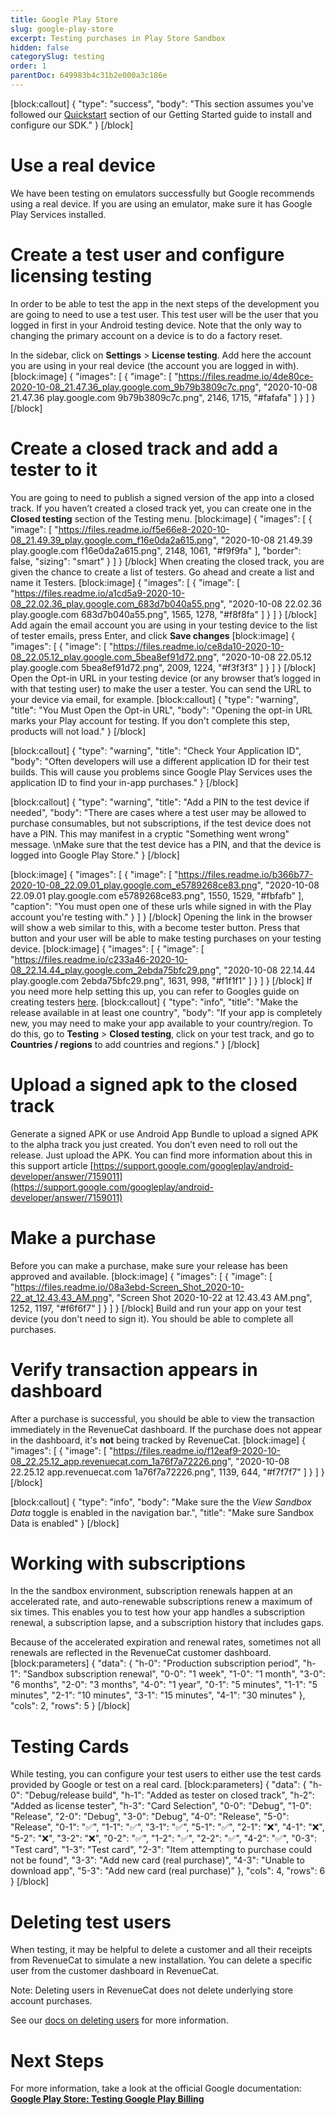 ```yaml
---
title: Google Play Store
slug: google-play-store
excerpt: Testing purchases in Play Store Sandbox
hidden: false
categorySlug: testing
order: 1
parentDoc: 649983b4c31b2e000a3c186e
---
```

[block:callout]
{
  "type": "success",
  "body": "This section assumes you've followed our [Quickstart](doc:getting-started-1) section of our Getting Started guide to install and configure our SDK."
}
[/block]
# Use a real device

We have been testing on emulators successfully but Google recommends using a real device. If you are using an emulator, make sure it has Google Play Services installed.

# Create a test user and configure licensing testing

In order to be able to test the app in the next steps of the development you are going to need to use a test user. This test user will be the user that you logged in first in your Android testing device. Note that the only way to changing the primary account on a device is to do a factory reset. 

In the sidebar, click on **Settings** > **License testing**.  Add here the account you are using in your real device (the account you are logged in with).
[block:image]
{
  "images": [
    {
      "image": [
        "https://files.readme.io/4de80ce-2020-10-08_21.47.36_play.google.com_9b79b3809c7c.png",
        "2020-10-08 21.47.36 play.google.com 9b79b3809c7c.png",
        2146,
        1715,
        "#fafafa"
      ]
    }
  ]
}
[/block]
# Create a closed track and add a tester to it

You are going to need to publish a signed version of the app into a closed track. If you haven’t created a closed track yet, you can create one in the **Closed testing** section of the Testing menu. 
[block:image]
{
  "images": [
    {
      "image": [
        "https://files.readme.io/f5e66e8-2020-10-08_21.49.39_play.google.com_f16e0da2a615.png",
        "2020-10-08 21.49.39 play.google.com f16e0da2a615.png",
        2148,
        1061,
        "#f9f9fa"
      ],
      "border": false,
      "sizing": "smart"
    }
  ]
}
[/block]
When creating the closed track, you are given the chance to create a list of testers. Go ahead and create a list and name it Testers.
[block:image]
{
  "images": [
    {
      "image": [
        "https://files.readme.io/a1cd5a9-2020-10-08_22.02.36_play.google.com_683d7b040a55.png",
        "2020-10-08 22.02.36 play.google.com 683d7b040a55.png",
        1565,
        1278,
        "#f8f8fa"
      ]
    }
  ]
}
[/block]
Add again the email account you are using in your testing device to the list of tester emails, press Enter, and click **Save changes** 
[block:image]
{
  "images": [
    {
      "image": [
        "https://files.readme.io/ce8da10-2020-10-08_22.05.12_play.google.com_5bea8ef91d72.png",
        "2020-10-08 22.05.12 play.google.com 5bea8ef91d72.png",
        2009,
        1224,
        "#f3f3f3"
      ]
    }
  ]
}
[/block]
Open the Opt-in URL in your testing device (or any browser that’s logged in with that testing user) to make the user a tester. You can send the URL to your device via email, for example. 
[block:callout]
{
  "type": "warning",
  "title": "You Must Open the Opt-in URL",
  "body": "Opening the opt-in URL marks your Play account for testing. If you don't complete this step, products will not load."
}
[/block]

[block:callout]
{
  "type": "warning",
  "title": "Check Your Application ID",
  "body": "Often developers will use a different application ID for their test builds. This will cause you problems since Google Play Services uses the application ID to find your in-app purchases."
}
[/block]

[block:callout]
{
  "type": "warning",
  "title": "Add a PIN to the test device if needed",
  "body": "There are cases where a test user may be allowed to purchase consumables, but not subscriptions, if the test device does not have a PIN. This may manifest in a cryptic \"Something went wrong\" message. \nMake sure that the test device has a PIN, and that the device is logged into Google Play Store."
}
[/block]

[block:image]
{
  "images": [
    {
      "image": [
        "https://files.readme.io/b366b77-2020-10-08_22.09.01_play.google.com_e5789268ce83.png",
        "2020-10-08 22.09.01 play.google.com e5789268ce83.png",
        1550,
        1529,
        "#fbfafb"
      ],
      "caption": "You must open one of these urls while signed in with the Play account you're testing with."
    }
  ]
}
[/block]
Opening the link in the browser will show a web similar to this, with a become tester button. Press that button and your user will be able to make testing purchases on your testing device.
[block:image]
{
  "images": [
    {
      "image": [
        "https://files.readme.io/c233a46-2020-10-08_22.14.44_play.google.com_2ebda75bfc29.png",
        "2020-10-08 22.14.44 play.google.com 2ebda75bfc29.png",
        1631,
        998,
        "#f1f1f1"
      ]
    }
  ]
}
[/block]
If you need more help setting this up, you can refer to Googles guide on creating testers [here](https://developer.android.com/google/play/billing/billing_testing#testing-purchases).
[block:callout]
{
  "type": "info",
  "title": "Make the release available in at least one country",
  "body": "If your app is completely new, you may need to make your app available to your country/region. To do this, go to **Testing** > **Closed testing**, click on your test track, and go to **Countries / regions** to add countries and regions."
}
[/block]
# Upload a signed apk to the closed track

Generate a signed APK or use Android App Bundle to upload a signed APK to the alpha track you just created. You don’t even need to roll out the release. Just upload the APK. You can find more information about this in this support article [https://support.google.com/googleplay/android-developer/answer/7159011](https://support.google.com/googleplay/android-developer/answer/7159011) 

# Make a purchase

Before you can make a purchase, make sure your release has been approved and  available.
[block:image]
{
  "images": [
    {
      "image": [
        "https://files.readme.io/08a3ebd-Screen_Shot_2020-10-22_at_12.43.43_AM.png",
        "Screen Shot 2020-10-22 at 12.43.43 AM.png",
        1252,
        1197,
        "#f6f6f7"
      ]
    }
  ]
}
[/block]
Build and run your app on your test device (you don't need to sign it). You should be able to complete all purchases.

# Verify transaction appears in dashboard

After a purchase is successful, you should be able to view the transaction immediately in the RevenueCat dashboard. If the purchase does not appear in the dashboard, it's **not** being tracked by RevenueCat.
[block:image]
{
  "images": [
    {
      "image": [
        "https://files.readme.io/f12eaf9-2020-10-08_22.25.12_app.revenuecat.com_1a76f7a72226.png",
        "2020-10-08 22.25.12 app.revenuecat.com 1a76f7a72226.png",
        1139,
        644,
        "#f7f7f7"
      ]
    }
  ]
}
[/block]

[block:callout]
{
  "type": "info",
  "body": "Make sure the the *View Sandbox Data* toggle is enabled in the navigation bar.",
  "title": "Make sure Sandbox Data is enabled"
}
[/block]
# Working with subscriptions

In the the sandbox environment, subscription renewals happen at an accelerated rate, and auto-renewable subscriptions renew a maximum of six times. This enables you to test how your app handles a subscription renewal, a subscription lapse, and a subscription history that includes gaps.

Because of the accelerated expiration and renewal rates, sometimes not all renewals are reflected in the RevenueCat customer dashboard.
[block:parameters]
{
  "data": {
    "h-0": "Production subscription period",
    "h-1": "Sandbox subscription renewal",
    "0-0": "1 week",
    "1-0": "1 month",
    "3-0": "6 months",
    "2-0": "3 months",
    "4-0": "1 year",
    "0-1": "5 minutes",
    "1-1": "5 minutes",
    "2-1": "10 minutes",
    "3-1": "15 minutes",
    "4-1": "30 minutes"
  },
  "cols": 2,
  "rows": 5
}
[/block]
# Testing Cards
While testing, you can configure your test users to either use the test cards provided by Google or test on a real card.
[block:parameters]
{
  "data": {
    "h-0": "Debug/release build",
    "h-1": "Added as tester on closed track",
    "h-2": "Added as license tester",
    "h-3": "Card Selection",
    "0-0": "Debug",
    "1-0": "Release",
    "2-0": "Debug",
    "3-0": "Debug",
    "4-0": "Release",
    "5-0": "Release",
    "0-1": "✅",
    "1-1": "✅",
    "3-1": "✅",
    "5-1": "✅",
    "2-1": "❌",
    "4-1": "❌",
    "5-2": "❌",
    "3-2": "❌",
    "0-2": "✅",
    "1-2": "✅",
    "2-2": "✅",
    "4-2": "✅",
    "0-3": "Test card",
    "1-3": "Test card",
    "2-3": "Item attempting to purchase could not be found",
    "3-3": "Add new card (real purchase)",
    "4-3": "Unable to download app",
    "5-3": "Add new card (real purchase)"
  },
  "cols": 4,
  "rows": 6
}
[/block]
# Deleting test users

When testing, it may be helpful to delete a customer and all their receipts from RevenueCat to simulate a new installation. You can delete a specific user from the customer dashboard in RevenueCat. 

Note: Deleting users in RevenueCat does not delete underlying store account purchases.

See our [docs on deleting users](doc:customers#section-delete-users) for more information.

# Next Steps

For more information, take a look at the official Google documentation:
**[Google Play Store: Testing Google Play Billing](https://developer.android.com/google/play/billing/billing_testing)**